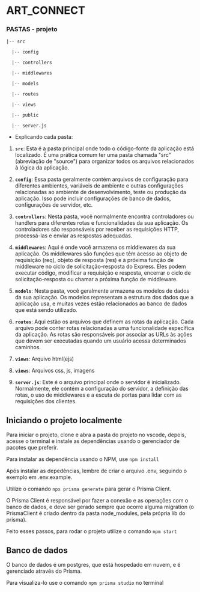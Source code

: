 # ART_CONNECT

### PASTAS - projeto

    |-- src

      |-- config
  
      |-- controllers
  
      |-- middlewares
  
      |-- models
  
      |-- routes

      |-- views

      |-- public
  
      |-- server.js

- Explicando cada pasta:

1. **`src`**:
   Esta é a pasta principal onde todo o código-fonte da aplicação está localizado. É uma prática comum ter uma pasta chamada "src" (abreviação de "source") para organizar todos os arquivos relacionados à lógica da aplicação.

2. **`config`**:
   Essa pasta geralmente contém arquivos de configuração para diferentes ambientes, variáveis de ambiente e outras configurações relacionadas ao ambiente de desenvolvimento, teste ou produção da aplicação. Isso pode incluir configurações de banco de dados, configurações de servidor, etc.

3. **`controllers`**:
   Nesta pasta, você normalmente encontra controladores ou handlers para diferentes rotas e funcionalidades da sua aplicação. Os controladores são responsáveis por receber as requisições HTTP, processá-las e enviar as respostas adequadas.

4. **`middlewares`**:
   Aqui é onde você armazena os middlewares da sua aplicação. Os middlewares são funções que têm acesso ao objeto de requisição (req), objeto de resposta (res) e à próxima função de middleware no ciclo de solicitação-resposta do Express. Eles podem executar código, modificar a requisição e resposta, encerrar o ciclo de solicitação-resposta ou chamar a próxima função de middleware.

5. **`models`**:
   Nesta pasta, você geralmente armazena os modelos de dados da sua aplicação. Os modelos representam a estrutura dos dados que a aplicação usa, e muitas vezes estão relacionados ao banco de dados que está sendo utilizado.

6. **`routes`**:
   Aqui estão os arquivos que definem as rotas da aplicação. Cada arquivo pode conter rotas relacionadas a uma funcionalidade específica da aplicação. As rotas são responsáveis por associar as URLs às ações que devem ser executadas quando um usuário acessa determinados caminhos.

7. **`views`**:
   Arquivo html(ejs)

7. **`views`**:
   Arquivos css, js, imagens

9. **`server.js`**:
   Este é o arquivo principal onde o servidor é inicializado. Normalmente, ele contém a configuração do servidor, a definição das rotas, o uso de middlewares e a escuta de portas para lidar com as requisições dos clientes.

## Iniciando o projeto localmente

Para iniciar o projeto, clone e abra a pasta do projeto no vscode, depois, acesse o terminal e instale as dependências usando o gerenciador de pacotes que preferir.

Para instalar as dependência usando o NPM, use `npm install`

Após instalar as depedências, lembre de criar o arquivo .env, seguindo o exemplo em .env.example.

Utilize o comando `npx prisma generate` para gerar o Prisma Client.

O Prisma Client é responsável por fazer a conexão e as operações com o banco de dados, e deve ser gerado sempre que ocorre alguma migration (o PrismaClient é criado dentro da pasta node_modules, pela própria lib do prisma).

Feito esses passos, para rodar o projeto utilize o comando `npm start`

## Banco de dados

O banco de dados é um postgres, que está hospedado em nuvem, e é gerenciado através do Prisma.

Para visualiza-lo use o comando `npm prisma studio` no terminal
